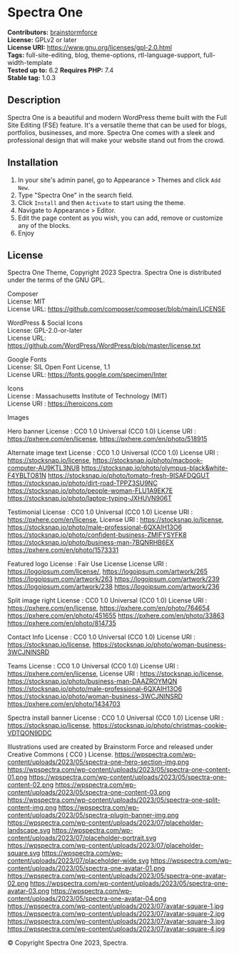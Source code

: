 # Spectra One #
**Contributors:** [brainstormforce](https://profiles.wordpress.org/brainstormforce/)  
**License:** GPLv2 or later  
**License URI:** https://www.gnu.org/licenses/gpl-2.0.html  
**Tags:** full-site-editing, blog, theme-options, rtl-language-support, full-width-template  
**Tested up to:** 6.2
**Requires PHP:** 7.4  
**Stable tag:** 1.0.3 

## Description ##

Spectra One is a beautiful and modern WordPress theme built with the Full Site Editing (FSE) feature. It's a versatile theme that can be used for blogs, portfolios, businesses, and more. Spectra One comes with a sleek and professional design that will make your website stand out from the crowd.


## Installation ##

1. In your site's admin panel, go to Appearance > Themes and click `Add New`.
2. Type "Spectra One" in the search field.
3. Click `Install` and then `Activate` to start using the theme.
4. Navigate to Appearance > Editor.
5. Edit the page content as you wish, you can add, remove or customize any of the blocks.
6. Enjoy

## License ##
Spectra One Theme, Copyright 2023 Spectra. Spectra One is distributed under the terms of the GNU GPL.

Composer  
License: MIT  
License URL: https://github.com/composer/composer/blob/main/LICENSE  

WordPress & Social Icons  
License: GPL-2.0-or-later  
License URL: https://github.com/WordPress/WordPress/blob/master/license.txt  

Google Fonts  
License: SIL Open Font License, 1.1  
License URL: https://fonts.google.com/specimen/Inter  

Icons  
License : Massachusetts Institute of Technology (MIT)   
License URI : https://heroicons.com  


Images

Hero banner
License : CC0 1.0 Universal (CC0 1.0)
License URI : https://pxhere.com/en/license,
https://pxhere.com/en/photo/518915

Alternate image text
License : CC0 1.0 Universal (CC0 1.0)
License URI : https://stocksnap.io/license,
https://stocksnap.io/photo/macbook-computer-AU9KTL3NU8
https://stocksnap.io/photo/olympus-black&white-F4YBLTO81N
https://stocksnap.io/photo/tomato-fresh-9ISAFDQGUT
https://stocksnap.io/photo/dirt-road-TPPZ3SU9NC
https://stocksnap.io/photo/people-woman-FLU1A9EK7E
https://stocksnap.io/photo/laptop-typing-JXHUVN906T

Testimonial
License : CC0 1.0 Universal (CC0 1.0)
License URI : https://pxhere.com/en/license,
License URI : https://stocksnap.io/license,
https://stocksnap.io/photo/male-professional-6QXAIH13O6
https://stocksnap.io/photo/confident-business-ZMIFYSYFK8
https://stocksnap.io/photo/business-man-7BQNRHB6EX
​​https://pxhere.com/en/photo/1573331

Featured logo
License : Fair Use License
License URI : https://logoipsum.com/license/,
https://logoipsum.com/artwork/265
https://logoipsum.com/artwork/263
https://logoipsum.com/artwork/239
https://logoipsum.com/artwork/238
https://logoipsum.com/artwork/236

Split image right
License : CC0 1.0 Universal (CC0 1.0)
License URI : https://pxhere.com/en/license,
https://pxhere.com/en/photo/764654
https://pxhere.com/en/photo/451655
https://pxhere.com/en/photo/33863
https://pxhere.com/en/photo/814735

Contact Info
License : CC0 1.0 Universal (CC0 1.0)
License URI : https://stocksnap.io/license,
https://stocksnap.io/photo/woman-business-3WCJNINSRD

Teams 
License : CC0 1.0 Universal (CC0 1.0)
License URI : https://pxhere.com/en/license,
License URI : https://stocksnap.io/license,
https://stocksnap.io/photo/business-man-DAAZROYMQN
https://stocksnap.io/photo/male-professional-6QXAIH13O6
https://stocksnap.io/photo/woman-business-3WCJNINSRD
https://pxhere.com/en/photo/1434703

Spectra install banner
License : CC0 1.0 Universal (CC0 1.0)
License URI : https://stocksnap.io/license,
https://stocksnap.io/photo/christmas-cookie-VDTQON9DDC


Illustrations used are created by Brainstorm Force and released under Creative Commons ( CC0 ) License.
https://wpspectra.com/wp-content/uploads/2023/05/spectra-one-hero-section-img.png
https://wpspectra.com/wp-content/uploads/2023/05/spectra-one-content-01.png
https://wpspectra.com/wp-content/uploads/2023/05/spectra-one-content-02.png
https://wpspectra.com/wp-content/uploads/2023/05/spectra-one-content-03.png
https://wpspectra.com/wp-content/uploads/2023/05/spectra-one-split-content-img.png
https://wpspectra.com/wp-content/uploads/2023/05/spectra-plugin-banner-img.png
https://wpspectra.com/wp-content/uploads/2023/07/placeholder-landscape.svg
https://wpspectra.com/wp-content/uploads/2023/07/placeholder-portrait.svg
https://wpspectra.com/wp-content/uploads/2023/07/placeholder-square.svg
https://wpspectra.com/wp-content/uploads/2023/07/placeholder-wide.svg
https://wpspectra.com/wp-content/uploads/2023/05/spectra-one-avatar-01.png
https://wpspectra.com/wp-content/uploads/2023/05/spectra-one-avatar-02.png
https://wpspectra.com/wp-content/uploads/2023/05/spectra-one-avatar-03.png
https://wpspectra.com/wp-content/uploads/2023/05/spectra-one-avatar-04.png
https://wpspectra.com/wp-content/uploads/2023/07/avatar-square-1.jpg
https://wpspectra.com/wp-content/uploads/2023/07/avatar-square-2.jpg
https://wpspectra.com/wp-content/uploads/2023/07/avatar-square-3.jpg
https://wpspectra.com/wp-content/uploads/2023/07/avatar-square-4.jpg


© Copyright Spectra One 2023, Spectra.